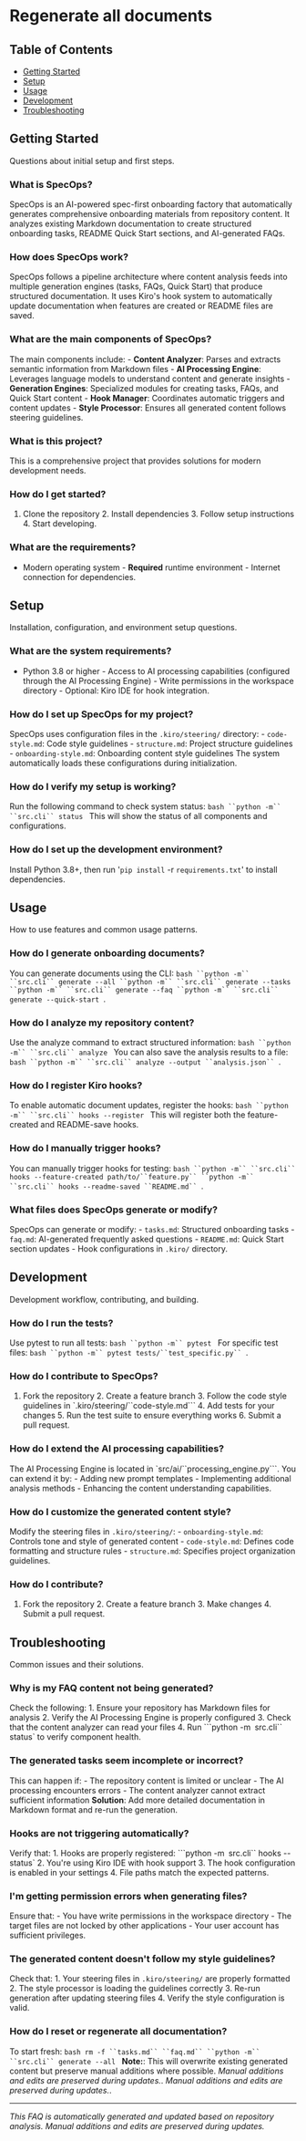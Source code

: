 # Regenerate all documents

## Table of Contents

- [Getting Started](#getting-started)
- [Setup](#setup)
- [Usage](#usage)
- [Development](#development)
- [Troubleshooting](#troubleshooting)


## Getting Started

Questions about initial setup and first steps.

### What is SpecOps?

SpecOps is an AI-powered spec-first onboarding factory that automatically generates comprehensive onboarding materials from repository content. It analyzes existing Markdown documentation to create structured onboarding tasks, README Quick Start sections, and AI-generated FAQs.

### How does SpecOps work?

SpecOps follows a pipeline architecture where content analysis feeds into multiple generation engines (tasks, FAQs, Quick Start) that produce structured documentation. It uses Kiro's hook system to automatically update documentation when features are created or README files are saved.

### What are the main components of SpecOps?

The main components include: - **Content Analyzer**: Parses and extracts semantic information from Markdown files - **AI Processing Engine**: Leverages language models to understand content and generate insights - **Generation Engines**: Specialized modules for creating tasks, FAQs, and Quick Start content - **Hook Manager**: Coordinates automatic triggers and content updates - **Style Processor**: Ensures all generated content follows steering guidelines.

### What is this project?

This is a comprehensive project that provides solutions for modern development needs.

### How do I get started?

1. Clone the repository 2. Install dependencies 3. Follow setup instructions 4. Start developing.

### What are the requirements?

- Modern operating system - ****Required**** runtime environment - Internet connection for dependencies.

## Setup

Installation, configuration, and environment setup questions.

### What are the system requirements?

- Python 3.8 or higher - Access to AI processing capabilities (configured through the AI Processing Engine) - Write permissions in the workspace directory - Optional: Kiro IDE for hook integration.

### How do I set up SpecOps for my project?

SpecOps uses configuration files in the `.kiro/steering/` directory: - ```code-style.md```: Code style guidelines - ```structure.md```: Project structure guidelines - ```onboarding-style.md```: Onboarding content style guidelines The system automatically loads these configurations during initialization.

### How do I verify my setup is working?

Run the following command to check system status: ```bash ``python -m`` ``src.cli`` status ``` This will show the status of all components and configurations.

### How do I set up the development environment?

Install Python 3.8+, then run '```pip install``` -r ```requirements.txt```' to install dependencies.

## Usage

How to use features and common usage patterns.

### How do I generate onboarding documents?

You can generate documents using the CLI: ```bash ``python -m`` ``src.cli`` generate --all ``python -m`` ``src.cli`` generate --tasks ``python -m`` ``src.cli`` generate --faq ``python -m`` ``src.cli`` generate --quick-start ```.

### How do I analyze my repository content?

Use the analyze command to extract structured information: ```bash ``python -m`` ``src.cli`` analyze ``` You can also save the analysis results to a file: ```bash ``python -m`` ``src.cli`` analyze --output ``analysis.json`` ```.

### How do I register Kiro hooks?

To enable automatic document updates, register the hooks: ```bash ``python -m`` ``src.cli`` hooks --register ``` This will register both the feature-created and README-save hooks.

### How do I manually trigger hooks?

You can manually trigger hooks for testing: ```bash ``python -m`` ``src.cli`` hooks --feature-created path/to/``feature.py`` ``python -m`` ``src.cli`` hooks --readme-saved ``README.md`` ```.

### What files does SpecOps generate or modify?

SpecOps can generate or modify: - ```tasks.md```: Structured onboarding tasks - ```faq.md```: AI-generated frequently asked questions - ```README.md```: Quick Start section updates - Hook configurations in `.kiro/` directory.

## Development

Development workflow, contributing, and building.

### How do I run the tests?

Use pytest to run all tests: ```bash ``python -m`` pytest ``` For specific test files: ```bash ``python -m`` pytest tests/``test_specific.py`` ```.

### How do I contribute to SpecOps?

1. Fork the repository 2. Create a feature branch 3. Follow the code style guidelines in `.kiro/steering/``code-style.md``` 4. Add tests for your changes 5. Run the test suite to ensure everything works 6. Submit a pull request.

### How do I extend the AI processing capabilities?

The AI Processing Engine is located in `src/ai/``processing_engine.py```. You can extend it by: - Adding new prompt templates - Implementing additional analysis methods - Enhancing the content understanding capabilities.

### How do I customize the generated content style?

Modify the steering files in `.kiro/steering/`: - ```onboarding-style.md```: Controls tone and style of generated content - ```code-style.md```: Defines code formatting and structure rules - ```structure.md```: Specifies project organization guidelines.

### How do I contribute?

1. Fork the repository 2. Create a feature branch 3. Make changes 4. Submit a pull request.

## Troubleshooting

Common issues and their solutions.

### Why is my FAQ content not being generated?

Check the following: 1. Ensure your repository has Markdown files for analysis 2. Verify the AI Processing Engine is properly configured 3. Check that the content analyzer can read your files 4. Run ```python -m`` ``src.cli`` status` to verify component health.

### The generated tasks seem incomplete or incorrect?

This can happen if: - The repository content is limited or unclear - The AI processing encounters errors - The content analyzer cannot extract sufficient information **Solution**: Add more detailed documentation in Markdown format and re-run the generation.

### Hooks are not triggering automatically?

Verify that: 1. Hooks are properly registered: ```python -m`` ``src.cli`` hooks --status` 2. You're using Kiro IDE with hook support 3. The hook configuration is enabled in your settings 4. File paths match the expected patterns.

### I'm getting permission errors when generating files?

Ensure that: - You have write permissions in the workspace directory - The target files are not locked by other applications - Your user account has sufficient privileges.

### The generated content doesn't follow my style guidelines?

Check that: 1. Your steering files in `.kiro/steering/` are properly formatted 2. The style processor is loading the guidelines correctly 3. Re-run generation after updating steering files 4. Verify the style configuration is valid.

### How do I reset or regenerate all documentation?

To start fresh: ```bash rm -f ``tasks.md`` ``faq.md`` ``python -m`` ``src.cli`` generate --all ``` ******Note:******: This will overwrite existing generated content but preserve manual additions where possible. *Manual additions and edits are preserved during updates.*. *Manual additions and edits are preserved during updates.*.

---

*This FAQ is automatically generated and updated based on repository analysis.*
*Manual additions and edits are preserved during updates.*